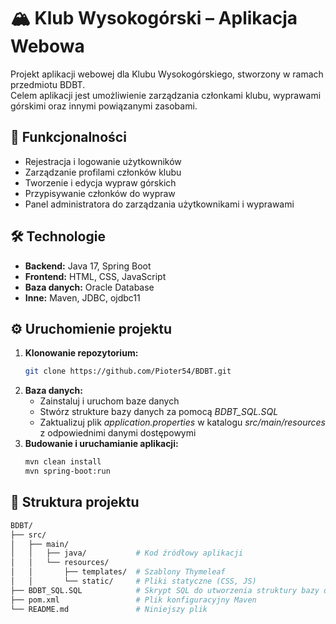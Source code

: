 # 🏔️ Klub Wysokogórski – Aplikacja Webowa

Projekt aplikacji webowej dla Klubu Wysokogórskiego, stworzony w ramach przedmiotu BDBT.  
Celem aplikacji jest umożliwienie zarządzania członkami klubu, wyprawami górskimi oraz innymi powiązanymi zasobami.

## 🚀 Funkcjonalności

- Rejestracja i logowanie użytkowników
- Zarządzanie profilami członków klubu
- Tworzenie i edycja wypraw górskich
- Przypisywanie członków do wypraw
- Panel administratora do zarządzania użytkownikami i wyprawami

## 🛠️ Technologie

- **Backend:** Java 17, Spring Boot
- **Frontend:** HTML, CSS, JavaScript
- **Baza danych:** Oracle Database
- **Inne:** Maven, JDBC, ojdbc11

## ⚙️ Uruchomienie projektu

1. **Klonowanie repozytorium:**
   ```bash
   git clone https://github.com/Pioter54/BDBT.git
2. **Baza danych:**
    - Zainstaluj i uruchom baze danych 
    - Stwórz strukture bazy danych za pomocą *BDBT_SQL.SQL*
    - Zaktualizuj plik *application.properties* w katalogu *src/main/resources* z odpowiednimi danymi dostępowymi
3. **Budowanie i uruchamianie aplikacji:**
    ```bash
    mvn clean install
    mvn spring-boot:run

## 📁 Struktura projektu
```graphql
BDBT/
├── src/
│   ├── main/
│   │   ├── java/           # Kod źródłowy aplikacji
│   │   └── resources/
│   │       ├── templates/  # Szablony Thymeleaf
│   │       └── static/     # Pliki statyczne (CSS, JS)
├── BDBT_SQL.SQL            # Skrypt SQL do utworzenia struktury bazy danych
├── pom.xml                 # Plik konfiguracyjny Maven
└── README.md               # Niniejszy plik
```